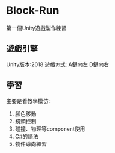 # Block-Run
第一個Unity遊戲製作練習

## 遊戲引擎
Unity版本:2018
遊戲方式: A鍵向左 D鍵向右

## 學習
主要是看教學模仿:
1. 腳色移動
2. 鏡頭控制
3. 碰撞、物理等component使用
4. C#的語法
5. 物件導向練習

